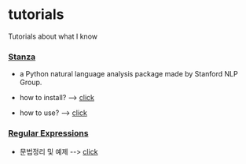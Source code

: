 # tutorials
Tutorials about what I know

### [Stanza]
[Stanza]: https://github.com/kim-ji-youn/tutorials/blob/main/stanza

* a Python natural language analysis package made by Stanford NLP Group.

* how to install? --> [click]

[click]: https://github.com/kim-ji-youn/tutorials/blob/main/stanza/Stanza.pdf
* how to use? --> [click]

[click]: https://github.com/kim-ji-youn/tutorials/blob/main/stanza/stanza_tutorial.ipynb

### [Regular Expressions]
[Regular Expressions]: https://ko.wikipedia.org/wiki/%EC%A0%95%EA%B7%9C_%ED%91%9C%ED%98%84%EC%8B%9D

* 문법정리 및 예제 --> [click]

[click]: https://github.com/kim-ji-youn/tutorials/tree/main/RegularExpression

